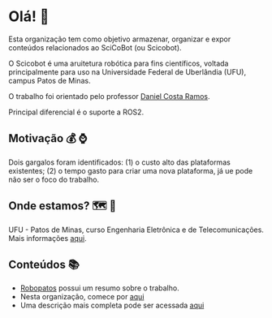 # Olá! 👋

Esta organização tem como objetivo armazenar, organizar e expor conteúdos relacionados ao SciCoBot (ou Scicobot).

O Scicobot é uma aruitetura robótica para fins científicos, voltada principalmente para uso na Universidade Federal de Uberlândia (UFU), campus Patos de Minas.

O trabalho foi orientado pelo professor [Daniel Costa Ramos](http://www.feelt.ufu.br/pessoas/docentes/daniel-costa-ramos).

Principal diferencial é o suporte a ROS2. 

## Motivação :moneybag: :watch:

Dois gargalos foram identificados: (1) o custo alto das plataformas existentes; (2) o tempo gasto para criar uma nova plataforma, já ue pode não ser o foco do trabalho.

## Onde estamos? :world_map: :pushpin:

UFU - Patos de Minas, curso Engenharia Eletrônica e de Telecomunicações. Mais informações [aqui](http://www.prograd.ufu.br/unidades-organizacionais/patos-de-minas-mg).

## Conteúdos :books:

- [Robopatos](https://www.robopatos.cafe/post/tcc-plataforma-rob%C3%B3tica-m%C3%B3vel-modular-e-expans%C3%ADvel-para-pesquisa) possui um resumo sobre o trabalho.
- Nesta organização, comece por [aqui](https://github.com/SciCoBot/guia-scicobot)
- Uma descrição mais completa pode ser acessada [aqui](https://repositorio.ufu.br/handle/123456789/34172)



